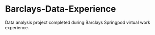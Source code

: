 # Barclays-Data-Experience
Data analysis project completed during Barclays Springpod virtual work experience.
